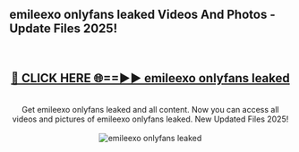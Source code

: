 <h2>emileexo onlyfans leaked Videos And Photos - Update Files 2025!</h2>
<br>
<div align="center">
<h2><a href="https://top-ai-tools.click/QrbHav" rel="nofollow">🔴 CLICK HERE 🌐==►► emileexo onlyfans leaked</a></h2>
<br>
Get emileexo onlyfans leaked and all content. Now you can access all videos and pictures of emileexo onlyfans leaked. New Updated Files 2025!
<br>
<br>
<a href="https://top-ai-tools.click/QrbHav" rel="nofollow" data-target="animated-image.originalLink"><img src="https://i.ibb.co.com/WyWwxjT/player-gif2.gif" alt="emileexo onlyfans leaked" style="max-width: 100%; display: inline-block;" data-target="animated-image.originalImage"></a>
</div>
<br>
